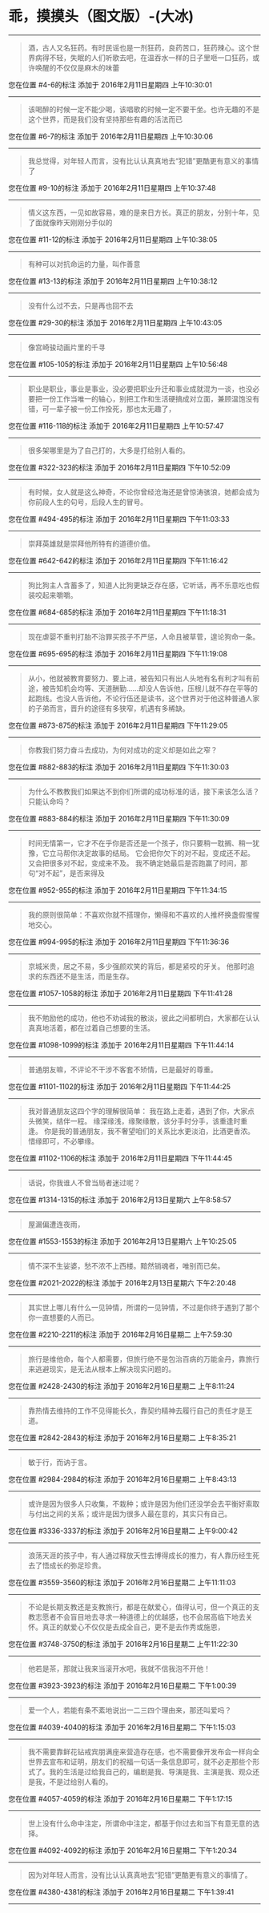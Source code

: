 # 乖，摸摸头（图文版）-(大冰)

---

> 酒，古人又名狂药。有时民谣也是一剂狂药，良药苦口，狂药辣心。这个世界病得不轻，失眠的人们听歌去吧，在温吞水一样的日子里咂一口狂药，或许唤醒的不仅仅是麻木的味蕾

您在位置 #4-6的标注 添加于 2016年2月11日星期四 上午10:30:01

---

> 该喝醉的时候一定不能少喝，该唱歌的时候一定不要干坐。也许无趣的不是这个世界，而是我们没有坚持那些有趣的活法而已

您在位置 #6-7的标注 添加于 2016年2月11日星期四 上午10:30:06

---

> 我总觉得，对年轻人而言，没有比认认真真地去“犯错”更酷更有意义的事情了

您在位置 #9-10的标注 添加于 2016年2月11日星期四 上午10:37:48

---

> 情义这东西，一见如故容易，难的是来日方长。真正的朋友，分别十年，见了面就像昨天刚刚分手似的

您在位置 #11-12的标注 添加于 2016年2月11日星期四 上午10:38:05

---

> 有种可以对抗命运的力量，叫作善意

您在位置 #13-13的标注 添加于 2016年2月11日星期四 上午10:38:12

---

> 没有什么过不去，只是再也回不去

您在位置 #29-30的标注 添加于 2016年2月11日星期四 上午10:43:05

---

> 像宫崎骏动画片里的千寻

您在位置 #105-105的标注 添加于 2016年2月11日星期四 上午10:56:48

---

> 职业是职业，事业是事业，没必要把职业升迁和事业成就混为一谈，也没必要把一份工作当唯一的轴心，别把工作和生活硬搞成对立面，兼顾温饱没有错，可一辈子被一份工作拴死，那也太无趣了，

您在位置 #116-118的标注 添加于 2016年2月11日星期四 上午10:57:47

---

> 很多架哪里是为了自己打的，大多是打给别人看的。

您在位置 #322-323的标注 添加于 2016年2月11日星期四 下午10:52:09

---

> 有时候，女人就是这么神奇，不论你曾经沧海还是曾惊涛骇浪，她都会成为你前段人生的句号，后段人生的冒号。

您在位置 #494-495的标注 添加于 2016年2月11日星期四 下午11:03:33

---

> 崇拜英雄就是崇拜他所特有的道德价值。

您在位置 #642-642的标注 添加于 2016年2月11日星期四 下午11:16:42

---

> 狗比狗主人含蓄多了，知道人比狗更缺乏存在感，它听话，再不乐意吃也假装咬起来嚼嚼。

您在位置 #684-685的标注 添加于 2016年2月11日星期四 下午11:18:31

---

> 现在虐婴不重判打胎不治罪买孩子不严惩，人命且被草菅，遑论狗命一条。

您在位置 #695-695的标注 添加于 2016年2月11日星期四 下午11:19:08

---

> 从小，他就被教育要努力、要上进，被告知只有出人头地有名有利才叫有前途，被告知机会均等、天道酬勤……却没人告诉他，压根儿就不存在平等的起跑线。也没人告诉他，不论行伍还是读书，这个世界对于他这种普通人家的子弟而言，晋升的途径有多狭窄，机遇有多稀缺。

您在位置 #873-875的标注 添加于 2016年2月11日星期四 下午11:29:05

---

> 你教我们努力奋斗去成功，为何对成功的定义却是如此之窄？

您在位置 #882-883的标注 添加于 2016年2月11日星期四 下午11:30:03

---

> 为什么不教教我们如果达不到你们所谓的成功标准的话，接下来该怎么活？只能认命吗？

您在位置 #883-884的标注 添加于 2016年2月11日星期四 下午11:30:09

---

> 时间无情第一，它才不在乎你是否还是一个孩子，你只要稍一耽搁、稍一犹豫，它立马帮你决定故事的结局。 它会把你欠下的对不起，变成还不起。 又会把很多对不起，变成来不及。 我不确定她最后是否跑赢了时间，那句“对不起”，是否来得及

您在位置 #952-955的标注 添加于 2016年2月11日星期四 下午11:34:15

---

> 我的原则很简单：不喜欢你就不搭理你，懒得和不喜欢的人推杯换盏假惺惺地交心。

您在位置 #994-995的标注 添加于 2016年2月11日星期四 下午11:36:36

---

> 京城米贵，居之不易，多少强颜欢笑的背后，都是紧咬的牙关。 他那时追求的东西还不是生活，而是生存。

您在位置 #1057-1058的标注 添加于 2016年2月11日星期四 下午11:41:28

---

> 我不勉励他的成功，他也不劝诫我的散淡，彼此之间都明白，大家都在认认真真地活着，都在过着自己想要的生活。

您在位置 #1098-1099的标注 添加于 2016年2月11日星期四 下午11:44:14

---

> 普通朋友嘛，不评论不干涉不客套不矫情，已是最好的尊重。

您在位置 #1101-1102的标注 添加于 2016年2月11日星期四 下午11:44:25

---

> 我对普通朋友这四个字的理解很简单： 我在路上走着，遇到了你，大家点头微笑，结伴一程。 缘深缘浅，缘聚缘散，该分手时分手，该重逢时重逢。 你是我的普通朋友，我不奢望咱们的关系比水更淡泊，比酒更香浓。 惜缘即可，不必攀缘。

您在位置 #1102-1106的标注 添加于 2016年2月11日星期四 下午11:44:45

---

> 话说，你我谁人不曾当局者迷过呢？

您在位置 #1314-1315的标注 添加于 2016年2月13日星期六 上午8:58:57

---

> 屋漏偏遭连夜雨，

您在位置 #1553-1553的标注 添加于 2016年2月13日星期六 上午10:25:05

---

> 情不深不生娑婆，愁不浓不上西楼。黯然销魂者，唯别而已矣。

您在位置 #2021-2022的标注 添加于 2016年2月13日星期六 下午2:20:48

---

> 其实世上哪儿有什么一见钟情，所谓的一见钟情，不过是你终于遇到了那个你一直想要的人而已。

您在位置 #2210-2211的标注 添加于 2016年2月16日星期二 上午7:59:30

---

> 旅行是维他命，每个人都需要，但旅行绝不是包治百病的万能金丹，靠旅行来逃避现实，是无法从根本上解决现实问题的。

您在位置 #2428-2430的标注 添加于 2016年2月16日星期二 上午8:11:24

---

> 靠热情去维持的工作不见得能长久，靠契约精神去履行自己的责任才是王道。

您在位置 #2842-2843的标注 添加于 2016年2月16日星期二 上午8:35:21

---

> 敏于行，而讷于言。

您在位置 #2984-2984的标注 添加于 2016年2月16日星期二 上午8:43:13

---

> 或许是因为很多人只收集，不栽种；或许是因为他们还没学会去平衡好索取与付出之间的关系；或许是因为很多人最在意的，其实只有自己。

您在位置 #3336-3337的标注 添加于 2016年2月16日星期二 上午9:00:42

---

> 浪荡天涯的孩子中，有人通过释放天性去博得成长的推力，有人靠历经生死去了悟成长的弥足珍贵。

您在位置 #3559-3560的标注 添加于 2016年2月16日星期二 上午11:11:03

---

> 不论是长期支教还是支教旅行，都是在献爱心，值得认可，但一个真正的支教志愿者不会盲目地去寻求一种道德上的优越感，也不会居高临下地去关怀。真正的献爱心不仅仅是去成全自己，更不是去作秀或施恩，

您在位置 #3748-3750的标注 添加于 2016年2月16日星期二 上午11:22:30

---

> 他若是茶，那就让我来当滚开水吧，我就不信我泡不开他！

您在位置 #3923-3923的标注 添加于 2016年2月16日星期二 下午1:00:39

---

> 爱一个人，若能有条不紊地说出一二三四个理由来，那还叫爱吗？

您在位置 #4039-4040的标注 添加于 2016年2月16日星期二 下午1:15:03

---

> 我不需要靠鲜花钻戒宾朋满座来营造存在感，也不需要像开发布会一样向全世界去宣布和证明，朋友们的祝福一句话一条信息即可，就不必走那些个形式了。我的生活是过给我自己的，编剧是我、导演是我、主演是我、观众还是我，不是过给别人看的。

您在位置 #4057-4059的标注 添加于 2016年2月16日星期二 下午1:17:15

---

> 世上没有什么命中注定，所谓命中注定，都基于你过去和当下有意无意的选择。

您在位置 #4092-4092的标注 添加于 2016年2月16日星期二 下午1:20:34

---

> 因为对年轻人而言，没有比认认真真地去“犯错”更酷更有意义的事情了。

您在位置 #4380-4381的标注 添加于 2016年2月16日星期二 下午1:39:41

---

